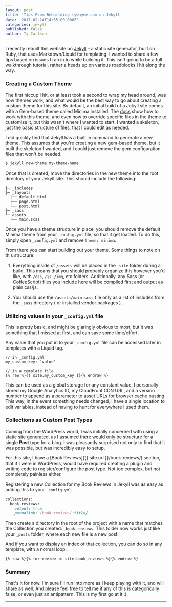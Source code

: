 ```yaml
---
layout: post
title: 'Tips From Rebuilding tywayne.com on Jekyll'
date: '2017-02-24T14:55:00.000Z'
categories: jekyll
published: false
author: Ty Carlson
---
```


I recently rebuilt this website on [Jekyll](https://jekyllrb.com) – a static site
generator, built on Ruby, that uses Markdown/Liquid for templating. I wanted to share a few tips
based on issues I ran in to while building it. This isn't going to be a full walkthrough tutorial,
rather a heads up on various roadblocks I hit along the way.

### Creating a Custom Theme

The first hiccup I hit, or at least took a second to wrap my head around, was how themes work, and
what would be the best way to go about creating a custom theme for this site. By default, an initial
build of a Jekyll site comes with a Gem-based theme called Minima installed. The [docs](https://jekyllrb.com/docs/themes/)
show how to work with this theme, and even how to override specific files in the theme to customize
it, but this wasn't where I wanted to start. I wanted a skeleton, just the basic structure of files,
that I could edit as needed.

I did quickly find that Jekyll has a built in command to generate a new theme. This assumes that
you're creating a new gem-based theme, but it built the skeleton I wanted, and I could just remove
the gem configuration files that won't be needed.

```bash
$ jekyll new-theme my-theme-name
```

Once that is created, move the directories in the new theme into the root directory of your Jekyll
site. This should include the following:

```
├─ _includes
├─ _layouts
  ├── default.html
  ├── page.html
  └── post.html
├─ _sass
└─ assets
  └── main.scss
```

Once you have a theme structure in place, you should remove the default Minima theme from your
`_config.yml` file, so that it get loaded. To do this, simply open `_config.yml` and remove
`theme: minima`.

From there you can start building out your theme. Some things to note on this structure:

1. Everything inside of `/assets` will be placed in the `_site` folder during a build. This means
   that you should probably organize this however you'd like, with `/css`, `/js`, `/img`, etc folders.
   Additionally, any Sass (or CoffeeScript) files you include here will be compiled first and output as
   plain css/js.

2. You should use the `/assets/main.scss` file only as a list of includes from the `_sass` directory ( or installed vendor packages ).

### Utilizing values in your `_config.yml` file

This is pretty basic, and might be glaringly obvious to most, but it was something that I missed at
first, and can save some time/effort.

Any value that you put in to your `_config.yml` file can be accessed later in templates with a
Liquid tag.

```liquid
// in _config.yml
my_custom_key: 'value'

// in a template file
{% raw %}{{ site.my_custom_key }}{% endraw %}
```

This can be used as a global storage for any constant value. I personally stored my Google Analytics
ID, my CloudFront CDN URL, and a version number to append as a parameter to asset URLs for browser
cache busting. This way, in the event something needs changed, I have a single location to edit
variables, instead of having to hunt for everywhere I used them.

### Collections as Custom Post Types

Coming from the WordPress world, I was initially concerned with using a static site generated, as I
assumed there would only be structure for a single **Post** type for a blog. I was pleasantly
surprised not only to find that it was possible, but was incredibly easy to setup.

For this site, I have a [Book Reviews]({{ site.url }}/book-reviews/) section, that if I were in
WordPress, would have required creating a plugin and writing code to register/configure the post
type. Not too complex, but not completely painless either.

Registering a new Collection for my Book Reviews in Jekyll was as easy as adding this to your `_config.yml`:

```ruby
collections:
  book_reviews:
    output: true
    permalink: /book-reviews/:title/
```

Then create a directory in the root of the project with a name that matches the Collection you
created: `_book_reviews`. This folder now works just like your `_posts` folder, where each new file
is a new post.

And if you want to display an index of that collection, you can do so in any template, with a normal
loop:

```liquid
{% raw %}{% for review in site.book_reviews %}{% endraw %}
```

### Summary

That's it for now. I'm sure I'll run into more as I keep playing with it, and will share as well.
And please [feel free to tell me](mailto:tywayne@gmail.com) if any of this is categorically false,
or even just an antipattern. This is my first go at it :)

---

<!-- ``` javascript
document.addEventListener "turbolinks:load", (event) ->
    if typeof ga is 'function'
        ga 'send', 'pageview', location.pathname
``` -->
